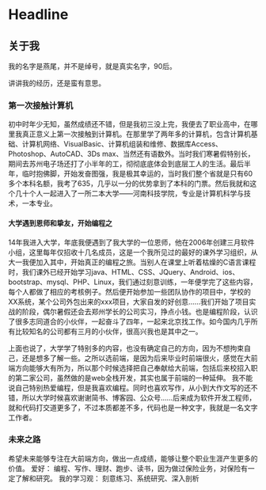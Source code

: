 # Headline

## 关于我
我的名字是燕尾，并不是绰号，就是真实名字，90后。

讲讲我的经历，还是蛮有意思。
### 第一次接触计算机
初中时年少无知，虽然成绩还不错，但是我初三没上完，我便去了职业高中，在哪里我真正意义上第一次接触到计算机。在那里学了两年多的计算机，包含计算机基础、计算机网络、VisualBasic、计算机组装和维修、数据库Access、Photoshop、AutoCAD、3Ds max、当然还有语数外。当时我们寒暑假特别长，期间去苏州电子场还打了小半年的工，彻彻底底体会到底层工人的生活。最后半年，临时抱佛脚，开始发奋图强，我是极其幸运的，当时我们整个省就是只有60多个本科名额，我考了635，几乎以一分的优势拿到了本科的门票。然后我就和这个几十个人一起进入了一所二本大学——河南科技学院，专业是计算机科学与技术，一本专业。

#### 大学遇到恩师和挚友，开始编程之 
14年我进入大学，年底我便遇到了我大学的一位恩师，他在2006年创建三月软件小组，这里每年仅招收十几名成员，这是一个我所见过的最好的课外学习组织，从大一我便加入其中，开始真正的编程之旅。当别人在课堂上听着枯燥的C语言课程时，我们课外已经开始学习java、HTML、CSS、JQuery、Android、ios、bootstrap、mysql、PHP、Linux，我们通过刻意训练，一年便学完了这些内容，每个人都做了相应的考核例子。然后便开始参加一些团队协作的项目中，学校的XX系统，某个公司外包出来的xxx项目，大家自发的好创意……我们开始了项目实战的阶段，偶尔暑假还会去郑州学长的公司实习，挣点小钱。也是编程阶段，认识了很多志同道合的小伙伴，一起奋斗了四年，一起来北京找工作。如今国内几乎所有比较知名的公司都有三月的小伙伴，很高兴我也是其中之一。

上面也说了，大学学了特别多的内容，也没有确定自己的方向，因为不想拘束自己，还是想多了解一些。之所以选前端，是因为后来毕业时前端很火，感觉在大前端方向能够大有所为，所以那个时候选择把自己奉献给大前端，包括后来校招入职的第二家公司，虽然做的是web全栈开发，其实也属于前端的一种延伸。
我不能说自己特别热爱编程，但是我喜欢编程。同时也喜欢写作，从小到大作文写的还不错，所以大学时候喜欢谢谢简书、博客园、公众号……后来成为软件开发工程师，就和代码打交道更多了，不过本质都差不多，代码也是一种文字，我就是一名文字工作者。

### 未来之路
希望未来能够专注在大前端方向，做出一点成绩，能够让整个职业生涯产生更多的价值。
爱好： 编程、写作、理财、跑步、读书，因为做过保险业务，对保险有一定了解和研究。
我的学习观： 刻意练习、系统研究、深入剖析
